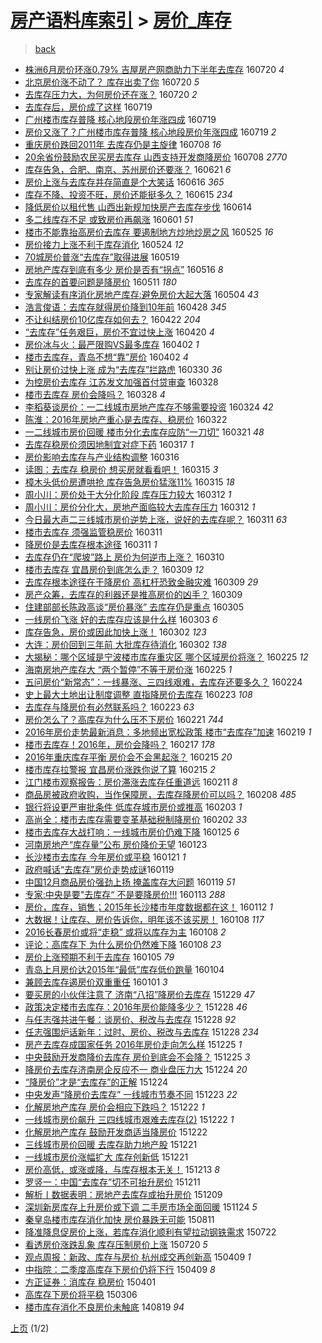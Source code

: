 [房产语料库索引](../../README.md)  > [房价_库存](房价_库存.md)
====
> [back](../README.md)

- [株洲6月房价环涨0.79% 吉屋房产网商助力下半年去库存](http://jkwz.applinzi.com/ittc/6856959829989655556.html#%E6%A0%AA%E6%B4%B26%E6%9C%88%E6%88%BF%E4%BB%B7%E7%8E%AF%E6%B6%A80.79%25+%E5%90%89%E5%B1%8B%E6%88%BF%E4%BA%A7%E7%BD%91%E5%95%86%E5%8A%A9%E5%8A%9B%E4%B8%8B%E5%8D%8A%E5%B9%B4%E5%8E%BB%E5%BA%93%E5%AD%98) 160720 *4* 
- [北京房价涨不动了？ 库存出卖了你](http://jkwz.applinzi.com/ittc/6856863603420038149.html#%E5%8C%97%E4%BA%AC%E6%88%BF%E4%BB%B7%E6%B6%A8%E4%B8%8D%E5%8A%A8%E4%BA%86%EF%BC%9F+%E5%BA%93%E5%AD%98%E5%87%BA%E5%8D%96%E4%BA%86%E4%BD%A0) 160720 *5* 
- [去库存压力大，为何房价还在涨？](http://jkwz.applinzi.com/ittc/6856861073810129925.html#%E5%8E%BB%E5%BA%93%E5%AD%98%E5%8E%8B%E5%8A%9B%E5%A4%A7%EF%BC%8C%E4%B8%BA%E4%BD%95%E6%88%BF%E4%BB%B7%E8%BF%98%E5%9C%A8%E6%B6%A8%EF%BC%9F) 160720 *2* 
- [去库存后，房价成了这样](http://jkwz.applinzi.com/ittc/6856645138780259332.html#%E5%8E%BB%E5%BA%93%E5%AD%98%E5%90%8E%EF%BC%8C%E6%88%BF%E4%BB%B7%E6%88%90%E4%BA%86%E8%BF%99%E6%A0%B7) 160719  
- [广州楼市库存普降 核心地段房价年涨四成](http://jkwz.applinzi.com/ittc/6856520216884020229.html#%E5%B9%BF%E5%B7%9E%E6%A5%BC%E5%B8%82%E5%BA%93%E5%AD%98%E6%99%AE%E9%99%8D+%E6%A0%B8%E5%BF%83%E5%9C%B0%E6%AE%B5%E6%88%BF%E4%BB%B7%E5%B9%B4%E6%B6%A8%E5%9B%9B%E6%88%90) 160719  
- [房价又涨了？广州楼市库存普降 核心地段房价年涨四成](http://jkwz.applinzi.com/ittc/6856522244246995973.html#%E6%88%BF%E4%BB%B7%E5%8F%88%E6%B6%A8%E4%BA%86%EF%BC%9F%E5%B9%BF%E5%B7%9E%E6%A5%BC%E5%B8%82%E5%BA%93%E5%AD%98%E6%99%AE%E9%99%8D+%E6%A0%B8%E5%BF%83%E5%9C%B0%E6%AE%B5%E6%88%BF%E4%BB%B7%E5%B9%B4%E6%B6%A8%E5%9B%9B%E6%88%90) 160719 *2* 
- [重庆房价跌回2011年 去库存仍是主旋律](http://jkwz.applinzi.com/ittc/6852535554918597636.html#%E9%87%8D%E5%BA%86%E6%88%BF%E4%BB%B7%E8%B7%8C%E5%9B%9E2011%E5%B9%B4+%E5%8E%BB%E5%BA%93%E5%AD%98%E4%BB%8D%E6%98%AF%E4%B8%BB%E6%97%8B%E5%BE%8B) 160708 *16* 
- [20余省份鼓励农民买房去库存 山西支持开发商降房价](http://jkwz.applinzi.com/ittc/6852280628527252485.html#20%E4%BD%99%E7%9C%81%E4%BB%BD%E9%BC%93%E5%8A%B1%E5%86%9C%E6%B0%91%E4%B9%B0%E6%88%BF%E5%8E%BB%E5%BA%93%E5%AD%98+%E5%B1%B1%E8%A5%BF%E6%94%AF%E6%8C%81%E5%BC%80%E5%8F%91%E5%95%86%E9%99%8D%E6%88%BF%E4%BB%B7) 160708 *2770* 
- [库存告急，合肥、南京、苏州房价还要涨？](http://jkwz.applinzi.com/ittc/6846255779493184516.html#%E5%BA%93%E5%AD%98%E5%91%8A%E6%80%A5%EF%BC%8C%E5%90%88%E8%82%A5%E3%80%81%E5%8D%97%E4%BA%AC%E3%80%81%E8%8B%8F%E5%B7%9E%E6%88%BF%E4%BB%B7%E8%BF%98%E8%A6%81%E6%B6%A8%EF%BC%9F) 160621 *6* 
- [房价上涨与去库存并存简直是个大笑话](http://jkwz.applinzi.com/ittc/6844355033612944388.html#%E6%88%BF%E4%BB%B7%E4%B8%8A%E6%B6%A8%E4%B8%8E%E5%8E%BB%E5%BA%93%E5%AD%98%E5%B9%B6%E5%AD%98%E7%AE%80%E7%9B%B4%E6%98%AF%E4%B8%AA%E5%A4%A7%E7%AC%91%E8%AF%9D) 160616 *365* 
- [库存不降、投资不旺，房价还能挺多久？](http://jkwz.applinzi.com/ittc/6843879348230423557.html#%E5%BA%93%E5%AD%98%E4%B8%8D%E9%99%8D%E3%80%81%E6%8A%95%E8%B5%84%E4%B8%8D%E6%97%BA%EF%BC%8C%E6%88%BF%E4%BB%B7%E8%BF%98%E8%83%BD%E6%8C%BA%E5%A4%9A%E4%B9%85%EF%BC%9F) 160615 *234* 
- [降低房价以租代售 山西出新规加快房产去库存步伐](http://jkwz.applinzi.com/ittc/6843630832602055684.html#%E9%99%8D%E4%BD%8E%E6%88%BF%E4%BB%B7%E4%BB%A5%E7%A7%9F%E4%BB%A3%E5%94%AE+%E5%B1%B1%E8%A5%BF%E5%87%BA%E6%96%B0%E8%A7%84%E5%8A%A0%E5%BF%AB%E6%88%BF%E4%BA%A7%E5%8E%BB%E5%BA%93%E5%AD%98%E6%AD%A5%E4%BC%90) 160614  
- [多二线库存不足 或致房价再飙涨](http://jkwz.applinzi.com/ittc/6838652147453133828.html#%E5%A4%9A%E4%BA%8C%E7%BA%BF%E5%BA%93%E5%AD%98%E4%B8%8D%E8%B6%B3+%E6%88%96%E8%87%B4%E6%88%BF%E4%BB%B7%E5%86%8D%E9%A3%99%E6%B6%A8) 160601 *51* 
- [楼市不能靠抬高房价去库存 要遏制地方炒地炒房之风](http://jkwz.applinzi.com/ittc/6836047150173389828.html#%E6%A5%BC%E5%B8%82%E4%B8%8D%E8%83%BD%E9%9D%A0%E6%8A%AC%E9%AB%98%E6%88%BF%E4%BB%B7%E5%8E%BB%E5%BA%93%E5%AD%98+%E8%A6%81%E9%81%8F%E5%88%B6%E5%9C%B0%E6%96%B9%E7%82%92%E5%9C%B0%E7%82%92%E6%88%BF%E4%B9%8B%E9%A3%8E) 160525 *16* 
- [房价接力上涨不利于库存消化](http://jkwz.applinzi.com/ittc/6835710777897780228.html#%E6%88%BF%E4%BB%B7%E6%8E%A5%E5%8A%9B%E4%B8%8A%E6%B6%A8%E4%B8%8D%E5%88%A9%E4%BA%8E%E5%BA%93%E5%AD%98%E6%B6%88%E5%8C%96) 160524 *12* 
- [70城房价普涨“去库存”取得进展](http://jkwz.applinzi.com/ittc/6833737635771991045.html#70%E5%9F%8E%E6%88%BF%E4%BB%B7%E6%99%AE%E6%B6%A8%E2%80%9C%E5%8E%BB%E5%BA%93%E5%AD%98%E2%80%9D%E5%8F%96%E5%BE%97%E8%BF%9B%E5%B1%95) 160519  
- [房地产库存到底有多少   房价是否有“拐点”](http://jkwz.applinzi.com/ittc/6832831116092113924.html#%E6%88%BF%E5%9C%B0%E4%BA%A7%E5%BA%93%E5%AD%98%E5%88%B0%E5%BA%95%E6%9C%89%E5%A4%9A%E5%B0%91+++%E6%88%BF%E4%BB%B7%E6%98%AF%E5%90%A6%E6%9C%89%E2%80%9C%E6%8B%90%E7%82%B9%E2%80%9D) 160516 *8* 
- [去库存的首要问题是降房价](http://jkwz.applinzi.com/ittc/6830744597906850821.html#%E5%8E%BB%E5%BA%93%E5%AD%98%E7%9A%84%E9%A6%96%E8%A6%81%E9%97%AE%E9%A2%98%E6%98%AF%E9%99%8D%E6%88%BF%E4%BB%B7) 160511 *180* 
- [专家解读有序消化房地产库存:避免房价大起大落](http://jkwz.applinzi.com/ittc/6828291156181795844.html#%E4%B8%93%E5%AE%B6%E8%A7%A3%E8%AF%BB%E6%9C%89%E5%BA%8F%E6%B6%88%E5%8C%96%E6%88%BF%E5%9C%B0%E4%BA%A7%E5%BA%93%E5%AD%98%3A%E9%81%BF%E5%85%8D%E6%88%BF%E4%BB%B7%E5%A4%A7%E8%B5%B7%E5%A4%A7%E8%90%BD) 160504 *43* 
- [浩言俊语：去库存就得房价降到10年前](http://jkwz.applinzi.com/ittc/6826014512473703428.html#%E6%B5%A9%E8%A8%80%E4%BF%8A%E8%AF%AD%EF%BC%9A%E5%8E%BB%E5%BA%93%E5%AD%98%E5%B0%B1%E5%BE%97%E6%88%BF%E4%BB%B7%E9%99%8D%E5%88%B010%E5%B9%B4%E5%89%8D) 160428 *345* 
- [不让纠结房价10亿库存如何去？](http://jkwz.applinzi.com/ittc/6822767560525087748.html#%E4%B8%8D%E8%AE%A9%E7%BA%A0%E7%BB%93%E6%88%BF%E4%BB%B710%E4%BA%BF%E5%BA%93%E5%AD%98%E5%A6%82%E4%BD%95%E5%8E%BB%EF%BC%9F) 160422 *204* 
- [“去库存”任务艰巨，房价不宜过快上涨](http://jkwz.applinzi.com/ittc/6822953202022351876.html#%E2%80%9C%E5%8E%BB%E5%BA%93%E5%AD%98%E2%80%9D%E4%BB%BB%E5%8A%A1%E8%89%B0%E5%B7%A8%EF%BC%8C%E6%88%BF%E4%BB%B7%E4%B8%8D%E5%AE%9C%E8%BF%87%E5%BF%AB%E4%B8%8A%E6%B6%A8) 160420 *4* 
- [房价冰与火：最严限购VS最多库存](http://jkwz.applinzi.com/ittc/6816612533037171716.html#%E6%88%BF%E4%BB%B7%E5%86%B0%E4%B8%8E%E7%81%AB%EF%BC%9A%E6%9C%80%E4%B8%A5%E9%99%90%E8%B4%ADVS%E6%9C%80%E5%A4%9A%E5%BA%93%E5%AD%98) 160402 *1* 
- [楼市去库存，青岛不想“靠”房价](http://jkwz.applinzi.com/ittc/6816585238163489796.html#%E6%A5%BC%E5%B8%82%E5%8E%BB%E5%BA%93%E5%AD%98%EF%BC%8C%E9%9D%92%E5%B2%9B%E4%B8%8D%E6%83%B3%E2%80%9C%E9%9D%A0%E2%80%9D%E6%88%BF%E4%BB%B7) 160402 *4* 
- [别让房价过快上涨 成为“去库存”拦路虎](http://jkwz.applinzi.com/ittc/6815263124923876357.html#%E5%88%AB%E8%AE%A9%E6%88%BF%E4%BB%B7%E8%BF%87%E5%BF%AB%E4%B8%8A%E6%B6%A8+%E6%88%90%E4%B8%BA%E2%80%9C%E5%8E%BB%E5%BA%93%E5%AD%98%E2%80%9D%E6%8B%A6%E8%B7%AF%E8%99%8E) 160330 *36* 
- [为控房价去库存 江苏发文加强首付贷审查](http://jkwz.applinzi.com/ittc/6814694412529435652.html#%E4%B8%BA%E6%8E%A7%E6%88%BF%E4%BB%B7%E5%8E%BB%E5%BA%93%E5%AD%98+%E6%B1%9F%E8%8B%8F%E5%8F%91%E6%96%87%E5%8A%A0%E5%BC%BA%E9%A6%96%E4%BB%98%E8%B4%B7%E5%AE%A1%E6%9F%A5) 160328  
- [楼市去库存 房价会降吗？](http://jkwz.applinzi.com/ittc/6814683244964348932.html#%E6%A5%BC%E5%B8%82%E5%8E%BB%E5%BA%93%E5%AD%98+%E6%88%BF%E4%BB%B7%E4%BC%9A%E9%99%8D%E5%90%97%EF%BC%9F) 160328 *4* 
- [李稻葵谈房价：一二线城市房地产库存不够需要投资](http://jkwz.applinzi.com/ittc/6813049412498523140.html#%E6%9D%8E%E7%A8%BB%E8%91%B5%E8%B0%88%E6%88%BF%E4%BB%B7%EF%BC%9A%E4%B8%80%E4%BA%8C%E7%BA%BF%E5%9F%8E%E5%B8%82%E6%88%BF%E5%9C%B0%E4%BA%A7%E5%BA%93%E5%AD%98%E4%B8%8D%E5%A4%9F%E9%9C%80%E8%A6%81%E6%8A%95%E8%B5%84) 160324 *42* 
- [陈淮：2016年房地产重心是去库存、稳房价](http://jkwz.applinzi.com/ittc/6812367564445320196.html#%E9%99%88%E6%B7%AE%EF%BC%9A2016%E5%B9%B4%E6%88%BF%E5%9C%B0%E4%BA%A7%E9%87%8D%E5%BF%83%E6%98%AF%E5%8E%BB%E5%BA%93%E5%AD%98%E3%80%81%E7%A8%B3%E6%88%BF%E4%BB%B7) 160322  
- [一二线城市房价回暖 楼市分化去库存应防“一刀切”](http://jkwz.applinzi.com/ittc/6811837791990187013.html#%E4%B8%80%E4%BA%8C%E7%BA%BF%E5%9F%8E%E5%B8%82%E6%88%BF%E4%BB%B7%E5%9B%9E%E6%9A%96+%E6%A5%BC%E5%B8%82%E5%88%86%E5%8C%96%E5%8E%BB%E5%BA%93%E5%AD%98%E5%BA%94%E9%98%B2%E2%80%9C%E4%B8%80%E5%88%80%E5%88%87%E2%80%9D) 160321 *48* 
- [去库存稳房价须因地制宜对症下药](http://jkwz.applinzi.com/ittc/6810494001585062917.html#%E5%8E%BB%E5%BA%93%E5%AD%98%E7%A8%B3%E6%88%BF%E4%BB%B7%E9%A1%BB%E5%9B%A0%E5%9C%B0%E5%88%B6%E5%AE%9C%E5%AF%B9%E7%97%87%E4%B8%8B%E8%8D%AF) 160317 *1* 
- [房价影响去库存与产业结构调整](http://jkwz.applinzi.com/ittc/6810228144053158916.html#%E6%88%BF%E4%BB%B7%E5%BD%B1%E5%93%8D%E5%8E%BB%E5%BA%93%E5%AD%98%E4%B8%8E%E4%BA%A7%E4%B8%9A%E7%BB%93%E6%9E%84%E8%B0%83%E6%95%B4) 160316  
- [读图：去库存 稳房价 想买房就看看吧！](http://jkwz.applinzi.com/ittc/6809868748718605317.html#%E8%AF%BB%E5%9B%BE%EF%BC%9A%E5%8E%BB%E5%BA%93%E5%AD%98+%E7%A8%B3%E6%88%BF%E4%BB%B7+%E6%83%B3%E4%B9%B0%E6%88%BF%E5%B0%B1%E7%9C%8B%E7%9C%8B%E5%90%A7%EF%BC%81) 160315 *3* 
- [樟木头低价房遭哄抢 库存告急房价猛涨11%](http://jkwz.applinzi.com/ittc/6809749684021101573.html#%E6%A8%9F%E6%9C%A8%E5%A4%B4%E4%BD%8E%E4%BB%B7%E6%88%BF%E9%81%AD%E5%93%84%E6%8A%A2+%E5%BA%93%E5%AD%98%E5%91%8A%E6%80%A5%E6%88%BF%E4%BB%B7%E7%8C%9B%E6%B6%A811%25) 160315 *18* 
- [周小川：房价处于大分化阶段 库存压力较大](http://jkwz.applinzi.com/ittc/6808642676622623749.html#%E5%91%A8%E5%B0%8F%E5%B7%9D%EF%BC%9A%E6%88%BF%E4%BB%B7%E5%A4%84%E4%BA%8E%E5%A4%A7%E5%88%86%E5%8C%96%E9%98%B6%E6%AE%B5+%E5%BA%93%E5%AD%98%E5%8E%8B%E5%8A%9B%E8%BE%83%E5%A4%A7) 160312 *1* 
- [周小川：房价分化大，房地产面临较大去库存压力](http://jkwz.applinzi.com/ittc/6808639969555907588.html#%E5%91%A8%E5%B0%8F%E5%B7%9D%EF%BC%9A%E6%88%BF%E4%BB%B7%E5%88%86%E5%8C%96%E5%A4%A7%EF%BC%8C%E6%88%BF%E5%9C%B0%E4%BA%A7%E9%9D%A2%E4%B8%B4%E8%BE%83%E5%A4%A7%E5%8E%BB%E5%BA%93%E5%AD%98%E5%8E%8B%E5%8A%9B) 160312 *1* 
- [今日最大声二三线城市房价逆势上涨，说好的去库存呢？](http://jkwz.applinzi.com/ittc/6808461609911452676.html#%E4%BB%8A%E6%97%A5%E6%9C%80%E5%A4%A7%E5%A3%B0%E4%BA%8C%E4%B8%89%E7%BA%BF%E5%9F%8E%E5%B8%82%E6%88%BF%E4%BB%B7%E9%80%86%E5%8A%BF%E4%B8%8A%E6%B6%A8%EF%BC%8C%E8%AF%B4%E5%A5%BD%E7%9A%84%E5%8E%BB%E5%BA%93%E5%AD%98%E5%91%A2%EF%BC%9F) 160311 *63* 
- [楼市去库存 须强监管稳房价](http://jkwz.applinzi.com/ittc/6808269344475710468.html#%E6%A5%BC%E5%B8%82%E5%8E%BB%E5%BA%93%E5%AD%98+%E9%A1%BB%E5%BC%BA%E7%9B%91%E7%AE%A1%E7%A8%B3%E6%88%BF%E4%BB%B7) 160311  
- [降房价是去库存根本途径](http://jkwz.applinzi.com/ittc/6808201255625163780.html#%E9%99%8D%E6%88%BF%E4%BB%B7%E6%98%AF%E5%8E%BB%E5%BA%93%E5%AD%98%E6%A0%B9%E6%9C%AC%E9%80%94%E5%BE%84) 160311 *1* 
- [去库存仍在“爬坡”路上  房价为何逆市上涨？](http://jkwz.applinzi.com/ittc/6807901103525987333.html#%E5%8E%BB%E5%BA%93%E5%AD%98%E4%BB%8D%E5%9C%A8%E2%80%9C%E7%88%AC%E5%9D%A1%E2%80%9D%E8%B7%AF%E4%B8%8A++%E6%88%BF%E4%BB%B7%E4%B8%BA%E4%BD%95%E9%80%86%E5%B8%82%E4%B8%8A%E6%B6%A8%EF%BC%9F) 160310  
- [楼市去库存 宜昌房价到底怎么走？](http://jkwz.applinzi.com/ittc/6807630303774376964.html#%E6%A5%BC%E5%B8%82%E5%8E%BB%E5%BA%93%E5%AD%98+%E5%AE%9C%E6%98%8C%E6%88%BF%E4%BB%B7%E5%88%B0%E5%BA%95%E6%80%8E%E4%B9%88%E8%B5%B0%EF%BC%9F) 160309 *12* 
- [去库存根本途径在于降房价 高杠杆恐致金融灾难](http://jkwz.applinzi.com/ittc/6807602288117941252.html#%E5%8E%BB%E5%BA%93%E5%AD%98%E6%A0%B9%E6%9C%AC%E9%80%94%E5%BE%84%E5%9C%A8%E4%BA%8E%E9%99%8D%E6%88%BF%E4%BB%B7+%E9%AB%98%E6%9D%A0%E6%9D%86%E6%81%90%E8%87%B4%E9%87%91%E8%9E%8D%E7%81%BE%E9%9A%BE) 160309 *29* 
- [房产众筹，去库存的利器还是推高房价的凶手？](http://jkwz.applinzi.com/ittc/6807455598954152964.html#%E6%88%BF%E4%BA%A7%E4%BC%97%E7%AD%B9%EF%BC%8C%E5%8E%BB%E5%BA%93%E5%AD%98%E7%9A%84%E5%88%A9%E5%99%A8%E8%BF%98%E6%98%AF%E6%8E%A8%E9%AB%98%E6%88%BF%E4%BB%B7%E7%9A%84%E5%87%B6%E6%89%8B%EF%BC%9F) 160309  
- [住建部部长陈政高谈“房价暴涨” 去库存仍是重点](http://jkwz.applinzi.com/ittc/6806184684941739013.html#%E4%BD%8F%E5%BB%BA%E9%83%A8%E9%83%A8%E9%95%BF%E9%99%88%E6%94%BF%E9%AB%98%E8%B0%88%E2%80%9C%E6%88%BF%E4%BB%B7%E6%9A%B4%E6%B6%A8%E2%80%9D+%E5%8E%BB%E5%BA%93%E5%AD%98%E4%BB%8D%E6%98%AF%E9%87%8D%E7%82%B9) 160305  
- [一线房价飞涨 好的去库存应该是什么样](http://jkwz.applinzi.com/ittc/6805397767543325700.html#%E4%B8%80%E7%BA%BF%E6%88%BF%E4%BB%B7%E9%A3%9E%E6%B6%A8+%E5%A5%BD%E7%9A%84%E5%8E%BB%E5%BA%93%E5%AD%98%E5%BA%94%E8%AF%A5%E6%98%AF%E4%BB%80%E4%B9%88%E6%A0%B7) 160303 *6* 
- [库存告急，房价或因此加快上涨！](http://jkwz.applinzi.com/ittc/6804991867628291076.html#%E5%BA%93%E5%AD%98%E5%91%8A%E6%80%A5%EF%BC%8C%E6%88%BF%E4%BB%B7%E6%88%96%E5%9B%A0%E6%AD%A4%E5%8A%A0%E5%BF%AB%E4%B8%8A%E6%B6%A8%EF%BC%81) 160302 *123* 
- [大连：房价回到三年前 大批库存待消化](http://jkwz.applinzi.com/ittc/6804950787885106181.html#%E5%A4%A7%E8%BF%9E%EF%BC%9A%E6%88%BF%E4%BB%B7%E5%9B%9E%E5%88%B0%E4%B8%89%E5%B9%B4%E5%89%8D+%E5%A4%A7%E6%89%B9%E5%BA%93%E5%AD%98%E5%BE%85%E6%B6%88%E5%8C%96) 160302 *138* 
- [大揭秘：哪个区域是宁波楼市库存重灾区 哪个区域房价将涨？](http://jkwz.applinzi.com/ittc/6802785927369851909.html#%E5%A4%A7%E6%8F%AD%E7%A7%98%EF%BC%9A%E5%93%AA%E4%B8%AA%E5%8C%BA%E5%9F%9F%E6%98%AF%E5%AE%81%E6%B3%A2%E6%A5%BC%E5%B8%82%E5%BA%93%E5%AD%98%E9%87%8D%E7%81%BE%E5%8C%BA+%E5%93%AA%E4%B8%AA%E5%8C%BA%E5%9F%9F%E6%88%BF%E4%BB%B7%E5%B0%86%E6%B6%A8%EF%BC%9F) 160225 *12* 
- [海南房地产库存大 “两个暂停”不等于房价涨](http://jkwz.applinzi.com/ittc/6802677187001992197.html#%E6%B5%B7%E5%8D%97%E6%88%BF%E5%9C%B0%E4%BA%A7%E5%BA%93%E5%AD%98%E5%A4%A7+%E2%80%9C%E4%B8%A4%E4%B8%AA%E6%9A%82%E5%81%9C%E2%80%9D%E4%B8%8D%E7%AD%89%E4%BA%8E%E6%88%BF%E4%BB%B7%E6%B6%A8) 160225 *1* 
- [五问房价“新常态”：一线暴涨、三四线艰难，去库存还要多久？](http://jkwz.applinzi.com/ittc/6802409714172298245.html#%E4%BA%94%E9%97%AE%E6%88%BF%E4%BB%B7%E2%80%9C%E6%96%B0%E5%B8%B8%E6%80%81%E2%80%9D%EF%BC%9A%E4%B8%80%E7%BA%BF%E6%9A%B4%E6%B6%A8%E3%80%81%E4%B8%89%E5%9B%9B%E7%BA%BF%E8%89%B0%E9%9A%BE%EF%BC%8C%E5%8E%BB%E5%BA%93%E5%AD%98%E8%BF%98%E8%A6%81%E5%A4%9A%E4%B9%85%EF%BC%9F) 160224  
- [史上最大土地出让制度调整 直指降房价去库存](http://jkwz.applinzi.com/ittc/6802074005376861188.html#%E5%8F%B2%E4%B8%8A%E6%9C%80%E5%A4%A7%E5%9C%9F%E5%9C%B0%E5%87%BA%E8%AE%A9%E5%88%B6%E5%BA%A6%E8%B0%83%E6%95%B4+%E7%9B%B4%E6%8C%87%E9%99%8D%E6%88%BF%E4%BB%B7%E5%8E%BB%E5%BA%93%E5%AD%98) 160223 *108* 
- [去库存与降房价有必然联系吗？](http://jkwz.applinzi.com/ittc/6801924823554982917.html#%E5%8E%BB%E5%BA%93%E5%AD%98%E4%B8%8E%E9%99%8D%E6%88%BF%E4%BB%B7%E6%9C%89%E5%BF%85%E7%84%B6%E8%81%94%E7%B3%BB%E5%90%97%EF%BC%9F) 160223 *63* 
- [房价怎么了？高库存为什么压不下房价](http://jkwz.applinzi.com/ittc/6801174374237340677.html#%E6%88%BF%E4%BB%B7%E6%80%8E%E4%B9%88%E4%BA%86%EF%BC%9F%E9%AB%98%E5%BA%93%E5%AD%98%E4%B8%BA%E4%BB%80%E4%B9%88%E5%8E%8B%E4%B8%8D%E4%B8%8B%E6%88%BF%E4%BB%B7) 160221 *744* 
- [2016年房价走势最新消息：多地频出宽松政策 楼市“去库存”加速](http://jkwz.applinzi.com/ittc/6800492447360615429.html#2016%E5%B9%B4%E6%88%BF%E4%BB%B7%E8%B5%B0%E5%8A%BF%E6%9C%80%E6%96%B0%E6%B6%88%E6%81%AF%EF%BC%9A%E5%A4%9A%E5%9C%B0%E9%A2%91%E5%87%BA%E5%AE%BD%E6%9D%BE%E6%94%BF%E7%AD%96+%E6%A5%BC%E5%B8%82%E2%80%9C%E5%8E%BB%E5%BA%93%E5%AD%98%E2%80%9D%E5%8A%A0%E9%80%9F) 160219 *1* 
- [楼市去库存！2016年，房价会降吗？](http://jkwz.applinzi.com/ittc/6799832529662116869.html#%E6%A5%BC%E5%B8%82%E5%8E%BB%E5%BA%93%E5%AD%98%EF%BC%812016%E5%B9%B4%EF%BC%8C%E6%88%BF%E4%BB%B7%E4%BC%9A%E9%99%8D%E5%90%97%EF%BC%9F) 160217 *178* 
- [2016年重庆库存平衡  房价会不会黑起涨？](http://jkwz.applinzi.com/ittc/6799052319299732485.html#2016%E5%B9%B4%E9%87%8D%E5%BA%86%E5%BA%93%E5%AD%98%E5%B9%B3%E8%A1%A1++%E6%88%BF%E4%BB%B7%E4%BC%9A%E4%B8%8D%E4%BC%9A%E9%BB%91%E8%B5%B7%E6%B6%A8%EF%BC%9F) 160215 *20* 
- [楼市库存拉警报 宜昌房价涨跌你说了算](http://jkwz.applinzi.com/ittc/6798981081583846404.html#%E6%A5%BC%E5%B8%82%E5%BA%93%E5%AD%98%E6%8B%89%E8%AD%A6%E6%8A%A5+%E5%AE%9C%E6%98%8C%E6%88%BF%E4%BB%B7%E6%B6%A8%E8%B7%8C%E4%BD%A0%E8%AF%B4%E4%BA%86%E7%AE%97) 160215 *2* 
- [江门楼市观察报告：房价滞涨去库存任重道远](http://jkwz.applinzi.com/ittc/6797546660838245381.html#%E6%B1%9F%E9%97%A8%E6%A5%BC%E5%B8%82%E8%A7%82%E5%AF%9F%E6%8A%A5%E5%91%8A%EF%BC%9A%E6%88%BF%E4%BB%B7%E6%BB%9E%E6%B6%A8%E5%8E%BB%E5%BA%93%E5%AD%98%E4%BB%BB%E9%87%8D%E9%81%93%E8%BF%9C) 160211 *8* 
- [商品房被政府收购，当作保障房，去库存降房价可以吗？](http://jkwz.applinzi.com/ittc/6796458402410660869.html#%E5%95%86%E5%93%81%E6%88%BF%E8%A2%AB%E6%94%BF%E5%BA%9C%E6%94%B6%E8%B4%AD%EF%BC%8C%E5%BD%93%E4%BD%9C%E4%BF%9D%E9%9A%9C%E6%88%BF%EF%BC%8C%E5%8E%BB%E5%BA%93%E5%AD%98%E9%99%8D%E6%88%BF%E4%BB%B7%E5%8F%AF%E4%BB%A5%E5%90%97%EF%BC%9F) 160208 *485* 
- [银行将设更严审批条件 低库存城市房价或推高](http://jkwz.applinzi.com/ittc/6794488750784644101.html#%E9%93%B6%E8%A1%8C%E5%B0%86%E8%AE%BE%E6%9B%B4%E4%B8%A5%E5%AE%A1%E6%89%B9%E6%9D%A1%E4%BB%B6+%E4%BD%8E%E5%BA%93%E5%AD%98%E5%9F%8E%E5%B8%82%E6%88%BF%E4%BB%B7%E6%88%96%E6%8E%A8%E9%AB%98) 160203 *1* 
- [高尚全：楼市去库存需要变革基础税制降房价](http://jkwz.applinzi.com/ittc/6794155847794033668.html#%E9%AB%98%E5%B0%9A%E5%85%A8%EF%BC%9A%E6%A5%BC%E5%B8%82%E5%8E%BB%E5%BA%93%E5%AD%98%E9%9C%80%E8%A6%81%E5%8F%98%E9%9D%A9%E5%9F%BA%E7%A1%80%E7%A8%8E%E5%88%B6%E9%99%8D%E6%88%BF%E4%BB%B7) 160202 *33* 
- [楼市去库存大战打响：一线城市房价仍难下降](http://jkwz.applinzi.com/ittc/6791267725343196164.html#%E6%A5%BC%E5%B8%82%E5%8E%BB%E5%BA%93%E5%AD%98%E5%A4%A7%E6%88%98%E6%89%93%E5%93%8D%EF%BC%9A%E4%B8%80%E7%BA%BF%E5%9F%8E%E5%B8%82%E6%88%BF%E4%BB%B7%E4%BB%8D%E9%9A%BE%E4%B8%8B%E9%99%8D) 160125 *6* 
- [河南房地产“库存量”公布 房价降价无望](http://jkwz.applinzi.com/ittc/6790435007415976965.html#%E6%B2%B3%E5%8D%97%E6%88%BF%E5%9C%B0%E4%BA%A7%E2%80%9C%E5%BA%93%E5%AD%98%E9%87%8F%E2%80%9D%E5%85%AC%E5%B8%83+%E6%88%BF%E4%BB%B7%E9%99%8D%E4%BB%B7%E6%97%A0%E6%9C%9B) 160123  
- [长沙楼市去库存 今年房价或平稳](http://jkwz.applinzi.com/ittc/6789695255796515844.html#%E9%95%BF%E6%B2%99%E6%A5%BC%E5%B8%82%E5%8E%BB%E5%BA%93%E5%AD%98+%E4%BB%8A%E5%B9%B4%E6%88%BF%E4%BB%B7%E6%88%96%E5%B9%B3%E7%A8%B3) 160121 *1* 
- [政府喊话“去库存”房价走势成谜​](http://jkwz.applinzi.com/ittc/6788979825251451908.html#%E6%94%BF%E5%BA%9C%E5%96%8A%E8%AF%9D%E2%80%9C%E5%8E%BB%E5%BA%93%E5%AD%98%E2%80%9D%E6%88%BF%E4%BB%B7%E8%B5%B0%E5%8A%BF%E6%88%90%E8%B0%9C%E2%80%8B) 160119  
- [中国12月商品房价强劲上扬 掩盖库存大问题](http://jkwz.applinzi.com/ittc/6789050963512001540.html#%E4%B8%AD%E5%9B%BD12%E6%9C%88%E5%95%86%E5%93%81%E6%88%BF%E4%BB%B7%E5%BC%BA%E5%8A%B2%E4%B8%8A%E6%89%AC+%E6%8E%A9%E7%9B%96%E5%BA%93%E5%AD%98%E5%A4%A7%E9%97%AE%E9%A2%98) 160119 *51* 
- [专家:中央是要&quot;去库存“ 不是要降房价!!!](http://jkwz.applinzi.com/ittc/6786839914486432773.html#%E4%B8%93%E5%AE%B6%3A%E4%B8%AD%E5%A4%AE%E6%98%AF%E8%A6%81%26quot%3B%E5%8E%BB%E5%BA%93%E5%AD%98%E2%80%9C+%E4%B8%8D%E6%98%AF%E8%A6%81%E9%99%8D%E6%88%BF%E4%BB%B7%21%21%21) 160113 *288* 
- [房价，库存，销售；2015年长沙楼市年度数据都在这！](http://jkwz.applinzi.com/ittc/6786451337218884612.html#%E6%88%BF%E4%BB%B7%EF%BC%8C%E5%BA%93%E5%AD%98%EF%BC%8C%E9%94%80%E5%94%AE%EF%BC%9B2015%E5%B9%B4%E9%95%BF%E6%B2%99%E6%A5%BC%E5%B8%82%E5%B9%B4%E5%BA%A6%E6%95%B0%E6%8D%AE%E9%83%BD%E5%9C%A8%E8%BF%99%EF%BC%81) 160112 *1* 
- [大数据！让库存、房价告诉你，明年该不该买房！](http://jkwz.applinzi.com/ittc/6784905121402192901.html#%E5%A4%A7%E6%95%B0%E6%8D%AE%EF%BC%81%E8%AE%A9%E5%BA%93%E5%AD%98%E3%80%81%E6%88%BF%E4%BB%B7%E5%91%8A%E8%AF%89%E4%BD%A0%EF%BC%8C%E6%98%8E%E5%B9%B4%E8%AF%A5%E4%B8%8D%E8%AF%A5%E4%B9%B0%E6%88%BF%EF%BC%81) 160108 *117* 
- [2016长春房价或将“走稳” 或将以库存为主](http://jkwz.applinzi.com/ittc/6784878577485087748.html#2016%E9%95%BF%E6%98%A5%E6%88%BF%E4%BB%B7%E6%88%96%E5%B0%86%E2%80%9C%E8%B5%B0%E7%A8%B3%E2%80%9D+%E6%88%96%E5%B0%86%E4%BB%A5%E5%BA%93%E5%AD%98%E4%B8%BA%E4%B8%BB) 160108 *2* 
- [评论：高库存下 为什么房价仍然难下降](http://jkwz.applinzi.com/ittc/6784873944943428613.html#%E8%AF%84%E8%AE%BA%EF%BC%9A%E9%AB%98%E5%BA%93%E5%AD%98%E4%B8%8B+%E4%B8%BA%E4%BB%80%E4%B9%88%E6%88%BF%E4%BB%B7%E4%BB%8D%E7%84%B6%E9%9A%BE%E4%B8%8B%E9%99%8D) 160108 *23* 
- [房价上涨预期不利于去库存](http://jkwz.applinzi.com/ittc/6783661058749367300.html#%E6%88%BF%E4%BB%B7%E4%B8%8A%E6%B6%A8%E9%A2%84%E6%9C%9F%E4%B8%8D%E5%88%A9%E4%BA%8E%E5%8E%BB%E5%BA%93%E5%AD%98) 160105 *79* 
- [青岛上月房价达2015年“最低”库存低价跑量](http://jkwz.applinzi.com/ittc/6783399848468546565.html#%E9%9D%92%E5%B2%9B%E4%B8%8A%E6%9C%88%E6%88%BF%E4%BB%B7%E8%BE%BE2015%E5%B9%B4%E2%80%9C%E6%9C%80%E4%BD%8E%E2%80%9D%E5%BA%93%E5%AD%98%E4%BD%8E%E4%BB%B7%E8%B7%91%E9%87%8F) 160104  
- [兼顾去库存遏房价双重重任](http://jkwz.applinzi.com/ittc/6782228270535934981.html#%E5%85%BC%E9%A1%BE%E5%8E%BB%E5%BA%93%E5%AD%98%E9%81%8F%E6%88%BF%E4%BB%B7%E5%8F%8C%E9%87%8D%E9%87%8D%E4%BB%BB) 160101 *3* 
- [要买房的小伙伴注意了 济南“八招”降房价去库存](http://jkwz.applinzi.com/ittc/6781268428665127941.html#%E8%A6%81%E4%B9%B0%E6%88%BF%E7%9A%84%E5%B0%8F%E4%BC%99%E4%BC%B4%E6%B3%A8%E6%84%8F%E4%BA%86+%E6%B5%8E%E5%8D%97%E2%80%9C%E5%85%AB%E6%8B%9B%E2%80%9D%E9%99%8D%E6%88%BF%E4%BB%B7%E5%8E%BB%E5%BA%93%E5%AD%98) 151229 *47* 
- [政策决定楼市去库存：2016年房价能降多少？](http://jkwz.applinzi.com/ittc/6780849998870873093.html#%E6%94%BF%E7%AD%96%E5%86%B3%E5%AE%9A%E6%A5%BC%E5%B8%82%E5%8E%BB%E5%BA%93%E5%AD%98%EF%BC%9A2016%E5%B9%B4%E6%88%BF%E4%BB%B7%E8%83%BD%E9%99%8D%E5%A4%9A%E5%B0%91%EF%BC%9F) 151228 *46* 
- [与任志强共进午餐：谈房价、税改与去库存](http://jkwz.applinzi.com/ittc/6780791968812762117.html#%E4%B8%8E%E4%BB%BB%E5%BF%97%E5%BC%BA%E5%85%B1%E8%BF%9B%E5%8D%88%E9%A4%90%EF%BC%9A%E8%B0%88%E6%88%BF%E4%BB%B7%E3%80%81%E7%A8%8E%E6%94%B9%E4%B8%8E%E5%8E%BB%E5%BA%93%E5%AD%98) 151228 *92* 
- [任志强围炉话新年：过时、房价、税改与去库存](http://jkwz.applinzi.com/ittc/6780675100164752389.html#%E4%BB%BB%E5%BF%97%E5%BC%BA%E5%9B%B4%E7%82%89%E8%AF%9D%E6%96%B0%E5%B9%B4%EF%BC%9A%E8%BF%87%E6%97%B6%E3%80%81%E6%88%BF%E4%BB%B7%E3%80%81%E7%A8%8E%E6%94%B9%E4%B8%8E%E5%8E%BB%E5%BA%93%E5%AD%98) 151228 *234* 
- [房产去库存成国家任务 2016年房价走向怎么样](http://jkwz.applinzi.com/ittc/6779760858276299781.html#%E6%88%BF%E4%BA%A7%E5%8E%BB%E5%BA%93%E5%AD%98%E6%88%90%E5%9B%BD%E5%AE%B6%E4%BB%BB%E5%8A%A1+2016%E5%B9%B4%E6%88%BF%E4%BB%B7%E8%B5%B0%E5%90%91%E6%80%8E%E4%B9%88%E6%A0%B7) 151225 *1* 
- [中央鼓励开发商降价去库存 房价到底会不会降？](http://jkwz.applinzi.com/ittc/6779688721058366469.html#%E4%B8%AD%E5%A4%AE%E9%BC%93%E5%8A%B1%E5%BC%80%E5%8F%91%E5%95%86%E9%99%8D%E4%BB%B7%E5%8E%BB%E5%BA%93%E5%AD%98+%E6%88%BF%E4%BB%B7%E5%88%B0%E5%BA%95%E4%BC%9A%E4%B8%8D%E4%BC%9A%E9%99%8D%EF%BC%9F) 151225 *3* 
- [降房价去库存济南房企反应不一 商业盘压力大](http://jkwz.applinzi.com/ittc/6779385039397848069.html#%E9%99%8D%E6%88%BF%E4%BB%B7%E5%8E%BB%E5%BA%93%E5%AD%98%E6%B5%8E%E5%8D%97%E6%88%BF%E4%BC%81%E5%8F%8D%E5%BA%94%E4%B8%8D%E4%B8%80+%E5%95%86%E4%B8%9A%E7%9B%98%E5%8E%8B%E5%8A%9B%E5%A4%A7) 151224 *20* 
- [“降房价”才是“去库存”的正解](http://jkwz.applinzi.com/ittc/6779320230111347716.html#%E2%80%9C%E9%99%8D%E6%88%BF%E4%BB%B7%E2%80%9D%E6%89%8D%E6%98%AF%E2%80%9C%E5%8E%BB%E5%BA%93%E5%AD%98%E2%80%9D%E7%9A%84%E6%AD%A3%E8%A7%A3) 151224  
- [中央发声“降房价去库存” 一线城市节奏不同](http://jkwz.applinzi.com/ittc/6778937748367082500.html#%E4%B8%AD%E5%A4%AE%E5%8F%91%E5%A3%B0%E2%80%9C%E9%99%8D%E6%88%BF%E4%BB%B7%E5%8E%BB%E5%BA%93%E5%AD%98%E2%80%9D+%E4%B8%80%E7%BA%BF%E5%9F%8E%E5%B8%82%E8%8A%82%E5%A5%8F%E4%B8%8D%E5%90%8C) 151223 *22* 
- [化解房地产库存  房价会相应下跌吗？](http://jkwz.applinzi.com/ittc/6778752739484107780.html#%E5%8C%96%E8%A7%A3%E6%88%BF%E5%9C%B0%E4%BA%A7%E5%BA%93%E5%AD%98++%E6%88%BF%E4%BB%B7%E4%BC%9A%E7%9B%B8%E5%BA%94%E4%B8%8B%E8%B7%8C%E5%90%97%EF%BC%9F) 151222 *1* 
- [一线城市房价飙升 三四线城市艰难去库存(2)](http://jkwz.applinzi.com/ittc/6778564152725603333.html#%E4%B8%80%E7%BA%BF%E5%9F%8E%E5%B8%82%E6%88%BF%E4%BB%B7%E9%A3%99%E5%8D%87+%E4%B8%89%E5%9B%9B%E7%BA%BF%E5%9F%8E%E5%B8%82%E8%89%B0%E9%9A%BE%E5%8E%BB%E5%BA%93%E5%AD%98%282%29) 151222 *1* 
- [化解房地产库存 鼓励开发商适当降房价](http://jkwz.applinzi.com/ittc/6778501384790082565.html#%E5%8C%96%E8%A7%A3%E6%88%BF%E5%9C%B0%E4%BA%A7%E5%BA%93%E5%AD%98+%E9%BC%93%E5%8A%B1%E5%BC%80%E5%8F%91%E5%95%86%E9%80%82%E5%BD%93%E9%99%8D%E6%88%BF%E4%BB%B7) 151222  
- [三线城市房价回暖 去库存助力地产股](http://jkwz.applinzi.com/ittc/6778213547075191813.html#%E4%B8%89%E7%BA%BF%E5%9F%8E%E5%B8%82%E6%88%BF%E4%BB%B7%E5%9B%9E%E6%9A%96+%E5%8E%BB%E5%BA%93%E5%AD%98%E5%8A%A9%E5%8A%9B%E5%9C%B0%E4%BA%A7%E8%82%A1) 151221  
- [一线城市房价涨幅扩大 库存创新低](http://jkwz.applinzi.com/ittc/6778197489383638020.html#%E4%B8%80%E7%BA%BF%E5%9F%8E%E5%B8%82%E6%88%BF%E4%BB%B7%E6%B6%A8%E5%B9%85%E6%89%A9%E5%A4%A7+%E5%BA%93%E5%AD%98%E5%88%9B%E6%96%B0%E4%BD%8E) 151221  
- [房价高低，或涨或降，与库存根本无关！](http://jkwz.applinzi.com/ittc/6774954726705857540.html#%E6%88%BF%E4%BB%B7%E9%AB%98%E4%BD%8E%EF%BC%8C%E6%88%96%E6%B6%A8%E6%88%96%E9%99%8D%EF%BC%8C%E4%B8%8E%E5%BA%93%E5%AD%98%E6%A0%B9%E6%9C%AC%E6%97%A0%E5%85%B3%EF%BC%81) 151213 *8* 
- [罗竖一：中国“去库存”切不可抬升房价](http://jkwz.applinzi.com/ittc/6774635798548972548.html#%E7%BD%97%E7%AB%96%E4%B8%80%EF%BC%9A%E4%B8%AD%E5%9B%BD%E2%80%9C%E5%8E%BB%E5%BA%93%E5%AD%98%E2%80%9D%E5%88%87%E4%B8%8D%E5%8F%AF%E6%8A%AC%E5%8D%87%E6%88%BF%E4%BB%B7) 151211  
- [解析丨数据表明：房地产去库存或抬升房价](http://jkwz.applinzi.com/ittc/6773720707175547909.html#%E8%A7%A3%E6%9E%90%E4%B8%A8%E6%95%B0%E6%8D%AE%E8%A1%A8%E6%98%8E%EF%BC%9A%E6%88%BF%E5%9C%B0%E4%BA%A7%E5%8E%BB%E5%BA%93%E5%AD%98%E6%88%96%E6%8A%AC%E5%8D%87%E6%88%BF%E4%BB%B7) 151209  
- [深圳新房库存上升房价或下调 二手房市场全面回暖](http://jkwz.applinzi.com/ittc/6768196624576939012.html#%E6%B7%B1%E5%9C%B3%E6%96%B0%E6%88%BF%E5%BA%93%E5%AD%98%E4%B8%8A%E5%8D%87%E6%88%BF%E4%BB%B7%E6%88%96%E4%B8%8B%E8%B0%83+%E4%BA%8C%E6%89%8B%E6%88%BF%E5%B8%82%E5%9C%BA%E5%85%A8%E9%9D%A2%E5%9B%9E%E6%9A%96) 151124 *5* 
- [秦皇岛楼市库存消化加快 房价暴跌无可能](http://jkwz.applinzi.com/ittc/547650615679924109.html#%E7%A7%A6%E7%9A%87%E5%B2%9B%E6%A5%BC%E5%B8%82%E5%BA%93%E5%AD%98%E6%B6%88%E5%8C%96%E5%8A%A0%E5%BF%AB+%E6%88%BF%E4%BB%B7%E6%9A%B4%E8%B7%8C%E6%97%A0%E5%8F%AF%E8%83%BD) 150811  
- [降准降息促房价上涨，若库存消化顺利有望拉动钢铁需求](http://jkwz.applinzi.com/ittc/547650614986092499.html#%E9%99%8D%E5%87%86%E9%99%8D%E6%81%AF%E4%BF%83%E6%88%BF%E4%BB%B7%E4%B8%8A%E6%B6%A8%EF%BC%8C%E8%8B%A5%E5%BA%93%E5%AD%98%E6%B6%88%E5%8C%96%E9%A1%BA%E5%88%A9%E6%9C%89%E6%9C%9B%E6%8B%89%E5%8A%A8%E9%92%A2%E9%93%81%E9%9C%80%E6%B1%82) 150722  
- [看透房价涨跌乱象 库存压制房价上涨](http://jkwz.applinzi.com/ittc/547650615100941212.html#%E7%9C%8B%E9%80%8F%E6%88%BF%E4%BB%B7%E6%B6%A8%E8%B7%8C%E4%B9%B1%E8%B1%A1+%E5%BA%93%E5%AD%98%E5%8E%8B%E5%88%B6%E6%88%BF%E4%BB%B7%E4%B8%8A%E6%B6%A8) 150720 *5* 
- [观点周报：新政、库存与房价 杭州成交再创新高](http://jkwz.applinzi.com/ittc/547650611404167558.html#%E8%A7%82%E7%82%B9%E5%91%A8%E6%8A%A5%EF%BC%9A%E6%96%B0%E6%94%BF%E3%80%81%E5%BA%93%E5%AD%98%E4%B8%8E%E6%88%BF%E4%BB%B7+%E6%9D%AD%E5%B7%9E%E6%88%90%E4%BA%A4%E5%86%8D%E5%88%9B%E6%96%B0%E9%AB%98) 150409 *1* 
- [中指院：二季度高库存下房价仍将下行](http://jkwz.applinzi.com/ittc/547650611402829397.html#%E4%B8%AD%E6%8C%87%E9%99%A2%EF%BC%9A%E4%BA%8C%E5%AD%A3%E5%BA%A6%E9%AB%98%E5%BA%93%E5%AD%98%E4%B8%8B%E6%88%BF%E4%BB%B7%E4%BB%8D%E5%B0%86%E4%B8%8B%E8%A1%8C) 150409 *8* 
- [方正证券：消库存 稳房价](http://jkwz.applinzi.com/ittc/547650611401002042.html#%E6%96%B9%E6%AD%A3%E8%AF%81%E5%88%B8%EF%BC%9A%E6%B6%88%E5%BA%93%E5%AD%98+%E7%A8%B3%E6%88%BF%E4%BB%B7) 150401  
- [高库存下房价将平稳](http://jkwz.applinzi.com/ittc/547650611394873786.html#%E9%AB%98%E5%BA%93%E5%AD%98%E4%B8%8B%E6%88%BF%E4%BB%B7%E5%B0%86%E5%B9%B3%E7%A8%B3) 150306  
- [楼市库存消化不良房价未触底](http://jkwz.applinzi.com/ittc/547650611371169114.html#%E6%A5%BC%E5%B8%82%E5%BA%93%E5%AD%98%E6%B6%88%E5%8C%96%E4%B8%8D%E8%89%AF%E6%88%BF%E4%BB%B7%E6%9C%AA%E8%A7%A6%E5%BA%95) 140819 *94* 


 [上页](房价_库存.md)           (1/2)